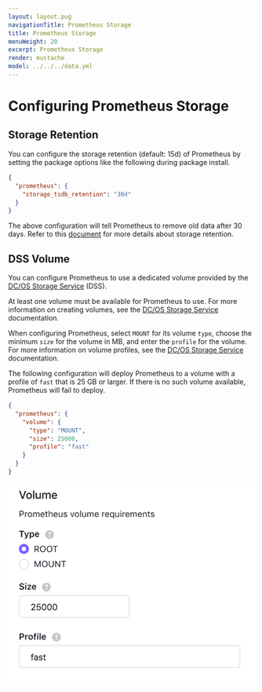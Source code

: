 ```yaml
---
layout: layout.pug
navigationTitle: Prometheus Storage
title: Prometheus Storage
menuWeight: 20
excerpt: Prometheus Storage
render: mustache
model: ../../../data.yml
---
```


# Configuring Prometheus Storage

## Storage Retention

You can configure the storage retention (default: 15d) of Prometheus by setting the package options like the following during package install.

```json
{
  "prometheus": {
    "storage_tsdb_retention": "30d"
  }
}
```

The above configuration will tell Prometheus to remove old data after 30 days.
Refer to this [document](https://prometheus.io/docs/prometheus/latest/storage/#operational-aspects) for more details about storage retention.

## DSS Volume

You can configure Prometheus to use a dedicated volume provided by the [DC/OS Storage Service](https://docs.mesosphere.com/services/storage/1.0.0/) (DSS).

At least one volume must be available for Prometheus to use.
For more information on creating volumes, see the [DC/OS Storage Service](https://docs.mesosphere.com/services/storage/1.0.0/cli-references/dcos-storage-volume/dcos-storage-volume-create) documentation.

When configuring Prometheus, select `MOUNT` for its volume `type`, choose the minimum `size` for the volume in MB, and enter the `profile` for the volume.
For more information on volume profiles, see the [DC/OS Storage Service](https://docs.mesosphere.com/services/storage/1.0.0/cli-references/dcos-storage-profile/) documentation.

The following configuration will deploy Prometheus to a volume with a profile of `fast` that is 25 GB or larger.
If there is no such volume available, Prometheus will fail to deploy.

```json
{
  "prometheus": {
    "volume": {
      "type": "MOUNT",
      "size": 25000,
      "profile": "fast"
    }
  }
}
```

![Prometheus DSS GUI example](../../../img/prometheus-dss-gui.png)
